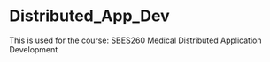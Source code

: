 # Distributed_App_Dev
This is used for the course: SBES260 Medical Distributed Application Development
